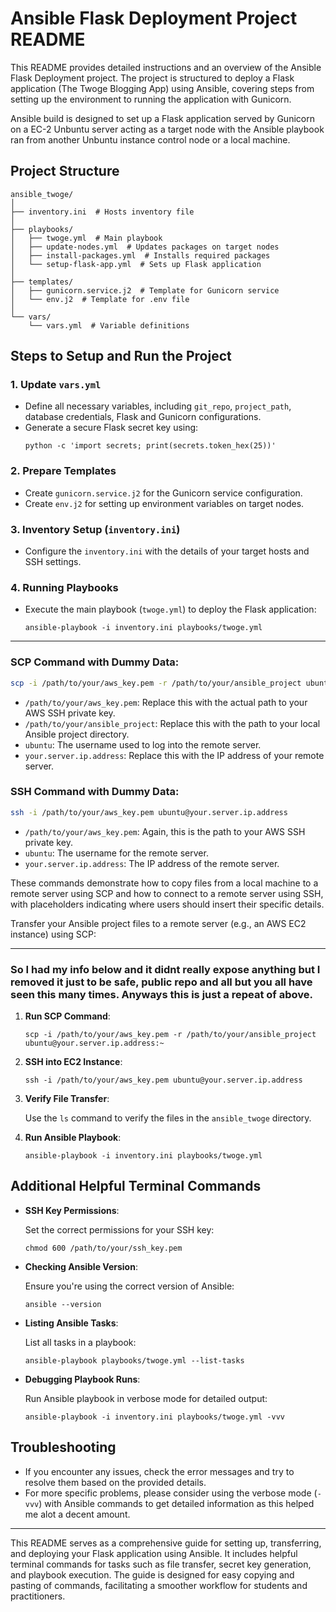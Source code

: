 # Ansible Flask Deployment Project README

This README provides detailed instructions and an overview of the Ansible Flask Deployment project. The project is structured to deploy a Flask application (The Twoge Blogging App) using Ansible, covering steps from setting up the environment to running the application with Gunicorn.

Ansible build is designed to set up a Flask application served by Gunicorn on a EC-2 Unbuntu server acting as a target node with the Ansible playbook ran from another Unbuntu instance control node or a local machine.

## Project Structure

```
ansible_twoge/
│
├── inventory.ini  # Hosts inventory file
│
├── playbooks/
│   ├── twoge.yml  # Main playbook
│   ├── update-nodes.yml  # Updates packages on target nodes
│   ├── install-packages.yml  # Installs required packages
│   └── setup-flask-app.yml  # Sets up Flask application
│
├── templates/
│   ├── gunicorn.service.j2  # Template for Gunicorn service
│   └── env.j2  # Template for .env file
│
└── vars/
    └── vars.yml  # Variable definitions
```

## Steps to Setup and Run the Project

### 1. Update `vars.yml`

   - Define all necessary variables, including `git_repo`, `project_path`, database credentials, Flask and Gunicorn configurations.
   - Generate a secure Flask secret key using:
     ```
     python -c 'import secrets; print(secrets.token_hex(25))'
     ```

### 2. Prepare Templates

   - Create `gunicorn.service.j2` for the Gunicorn service configuration.
   - Create `env.j2` for setting up environment variables on target nodes.

### 3. Inventory Setup (`inventory.ini`)

   - Configure the `inventory.ini` with the details of your target hosts and SSH settings.

### 4. Running Playbooks

   - Execute the main playbook (`twoge.yml`) to deploy the Flask application:
     ```
     ansible-playbook -i inventory.ini playbooks/twoge.yml
     ```

---

### SCP Command with Dummy Data:

```bash
scp -i /path/to/your/aws_key.pem -r /path/to/your/ansible_project ubuntu@your.server.ip.address:~
```

- `/path/to/your/aws_key.pem`: Replace this with the actual path to your AWS SSH private key.
- `/path/to/your/ansible_project`: Replace this with the path to your local Ansible project directory.
- `ubuntu`: The username used to log into the remote server.
- `your.server.ip.address`: Replace this with the IP address of your remote server.

### SSH Command with Dummy Data:

```bash
ssh -i /path/to/your/aws_key.pem ubuntu@your.server.ip.address
```

- `/path/to/your/aws_key.pem`: Again, this is the path to your AWS SSH private key.
- `ubuntu`: The username for the remote server.
- `your.server.ip.address`: The IP address of the remote server.

These commands demonstrate how to copy files from a local machine to a remote server using SCP and how to connect to a remote server using SSH, with placeholders indicating where users should insert their specific details.

Transfer your Ansible project files to a remote server (e.g., an AWS EC2 instance) using SCP:

---
### So I had my info below and it didnt really expose anything but I removed it just to be safe, public repo and all but you all have seen this many times. Anyways this is just a repeat of above.
1. **Run SCP Command**:

   ```
   scp -i /path/to/your/aws_key.pem -r /path/to/your/ansible_project ubuntu@your.server.ip.address:~

   ```

2. **SSH into EC2 Instance**:

   ```
   ssh -i /path/to/your/aws_key.pem ubuntu@your.server.ip.address

   ```

3. **Verify File Transfer**:

   Use the `ls` command to verify the files in the `ansible_twoge` directory.

4. **Run Ansible Playbook**:

   ```
   ansible-playbook -i inventory.ini playbooks/twoge.yml
   ```

## Additional Helpful Terminal Commands

- **SSH Key Permissions**:
  
  Set the correct permissions for your SSH key:
  ```
  chmod 600 /path/to/your/ssh_key.pem
  ```

- **Checking Ansible Version**:

  Ensure you're using the correct version of Ansible:
  ```
  ansible --version
  ```

- **Listing Ansible Tasks**:

  List all tasks in a playbook:
  ```
  ansible-playbook playbooks/twoge.yml --list-tasks
  ```

- **Debugging Playbook Runs**:

  Run Ansible playbook in verbose mode for detailed output:
  ```
  ansible-playbook -i inventory.ini playbooks/twoge.yml -vvv
  ```

## Troubleshooting

- If you encounter any issues, check the error messages and try to resolve them based on the provided details.
- For more specific problems, please consider using the verbose mode (`-vvv`) with Ansible commands to get detailed information as this helped me alot a decent amount.

---

This README serves as a comprehensive guide for setting up, transferring, and deploying your Flask application using Ansible. It includes helpful terminal commands for tasks such as file transfer, secret key generation, and playbook execution. The guide is designed for easy copying and pasting of commands, facilitating a smoother workflow for students and practitioners.
